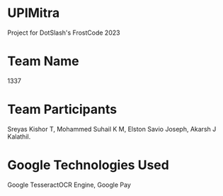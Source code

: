 # UPIMitra
  Project for DotSlash's FrostCode 2023

# Team Name
  1337

# Team Participants

  Sreyas Kishor T, 
  Mohammed Suhail K M, 
  Elston Savio Joseph, 
  Akarsh J Kalathil. 

# Google Technologies Used

  Google TesseractOCR Engine, 
  Google Pay
